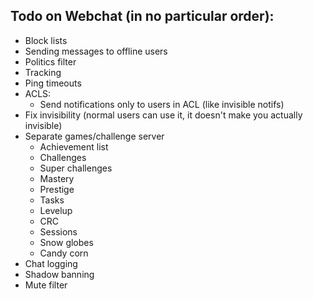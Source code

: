 ## Todo on Webchat (in no particular order):

* Block lists 
* Sending messages to offline users 
* Politics filter 
* Tracking 
* Ping timeouts
* ACLS:
	* Send notifications only to users in ACL (like invisible notifs)
* Fix invisibility (normal users can use it, it doesn't make you actually invisible)
* Separate games/challenge server
	* Achievement list 
	* Challenges 
	* Super challenges 
	* Mastery 
	* Prestige 
	* Tasks 
	* Levelup 
	* CRC 
	* Sessions 
	* Snow globes 
	* Candy corn 
* Chat logging 
* Shadow banning 
* Mute filter 
